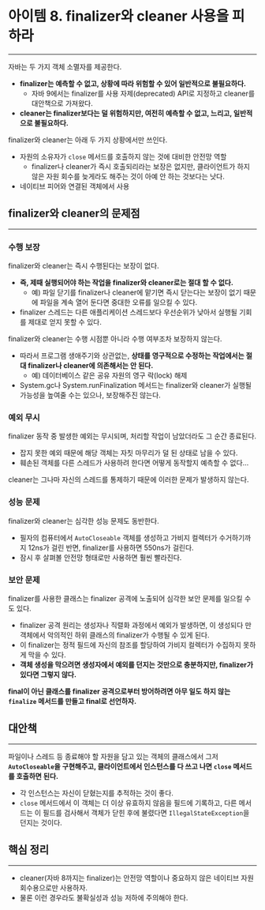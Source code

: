 # 아이템 8. finalizer와 cleaner 사용을 피하라

---

자바는 두 가지 객체 소멸자를 제공한다.
- **finalizer는 예측할 수 없고, 상황에 따라 위험할 수 있어 일반적으로 불필요하다.**
  - 자바 9에서는 finalizer를 사용 자제(deprecated) API로 지정하고 cleaner를 대안책으로 가져왔다.
- **cleaner는 finalizer보다는 덜 위험하지만, 여전히 예측할 수 없고, 느리고, 일반적으로 불필요하다.**

finalizer와 cleaner는 아래 두 가지 상황에서만 쓰인다.
- 자원의 소유자가 `close` 메서드를 호출하지 않는 것에 대비한 안전망 역할
  - finalizer나 cleaner가 즉시 호출되리라는 보장은 없지만, 클라이언트가 하지 않은 자원 회수를 늦게라도 해주는 것이 아예 안 하는 것보다는 낫다.
- 네이티브 피어와 연결된 객체에서 사용

## finalizer와 cleaner의 문제점

---

### 수행 보장

finalizer와 cleaner는 즉시 수행된다는 보장이 없다.
- **즉, 제때 실행되어야 하는 작업을 finalizer와 cleaner로는 절대 할 수 없다.**
  - 예) 파일 닫기를 finalizer나 cleaner에 맡기면 즉시 닫는다는 보장이 없기 때문에 파일을 계속 열어 둔다면 중대한 오류를 일으킬 수 있다.
- finalizer 스레드는 다른 애플리케이션 스레드보다 우선순위가 낮아서 실행될 기회를 제대로 얻지 못할 수 있다.

finalizer와 cleaner는 수행 시점뿐 아니라 수행 여부조차 보장하지 않는다.
- 따라서 프로그램 생애주기와 상관없는, **상태를 영구적으로 수정하는 작업에서는 절대 finalizer나 cleaner에 의존해서는 안 된다.**
  - 예) 데이터베이스 같은 공유 자원의 영구 락(lock) 해제
- System.gc나 System.runFinalization 메서드는 finalizer와 cleaner가 실행될 가능성을 높여줄 수는 있으나, 보장해주진 않는다.

### 예외 무시

finalizer 동작 중 발생한 예외는 무시되며, 처리할 작업이 남았더라도 그 순간 종료된다.
- 잡지 못한 예외 때문에 해당 객체는 자칫 마무리가 덜 된 상태로 남을 수 있다.
- 훼손된 객체를 다른 스레드가 사용하려 한다면 어떻게 동작할지 예측할 수 없다...

cleaner는 그나마 자신의 스레드를 통제하기 때문에 이러한 문제가 발생하지 않는다.

### 성능 문제

finalizer와 cleaner는 심각한 성능 문제도 동반한다.
- 필자의 컴퓨터에서 `AutoCloseable` 객체를 생성하고 가비지 컬렉터가 수거하기까지 12ns가 걸린 반면, finalizer를 사용하면 550ns가 걸린다.
- 잠시 후 살펴볼 안전망 형태로만 사용하면 훨씬 빨라진다.

### 보안 문제

finalizer를 사용한 클래스는 finalizer 공격에 노출되어 심각한 보안 문제를 일으킬 수도 있다.
- finalizer 공격 원리는 생성자나 직렬화 과정에서 예외가 발생하면, 이 생성되다 만 객체에서 악의적인 하위 클래스의 finalizer가 수행될 수 있게 된다.
- 이 finalizer는 정적 필드에 자신의 참조를 할당하여 가비지 컬렉터가 수집하지 못하게 막을 수 있다.
- **객체 생성을 막으려면 생성자에서 예외를 던지는 것만으로 충분하지만, finalizer가 있다면 그렇지 않다.**

**final이 아닌 클래스를 finalizer 공격으로부터 방어하려면 아무 일도 하지 않는 `finalize` 메서드를 만들고 final로 선언하자.**

## 대안책

---

파일이나 스레드 등 종료해야 할 자원을 담고 있는 객체의 클래스에서 그저 **`AutoCloseable`을 구현해주고, 클라이언트에서 인스턴스를 다 쓰고 나면 `close` 메서드를 호출하면 된다.**
- 각 인스턴스는 자신이 닫혔는지를 추적하는 것이 좋다.
- `close` 메서드에서 이 객체는 더 이상 유효하지 않음을 필드에 기록하고, 다른 메서드는 이 필드를 검사해서 객체가 닫힌 후에 불렸다면 `IllegalStateException`을 던지는 것이다.

## 핵심 정리

---

- cleaner(자바 8까지는 finalizer)는 안전망 역할이나 중요하지 않은 네이티브 자원 회수용으로만 사용하자.
- 물론 이런 경우라도 불확실성과 성능 저하에 주의해야 한다.
